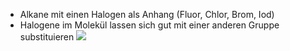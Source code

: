 - Alkane mit einen Halogen als Anhang (Fluor, Chlor, Brom, Iod)
- Halogene im Molekül lassen sich gut mit einer anderen Gruppe substituieren 
![](Pasted%20image%2020231026165620.png)
